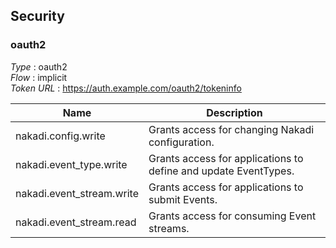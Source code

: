 
<a name="api-securityscheme"></a>
## Security

<a name="api-oauth2"></a>
### oauth2
*Type* : oauth2  
*Flow* : implicit  
*Token URL* : https://auth.example.com/oauth2/tokeninfo


|Name|Description|
|---|---|
|nakadi.config.write|Grants access for changing Nakadi configuration.|
|nakadi.event_type.write|Grants access for applications to define and update EventTypes.|
|nakadi.event_stream.write|Grants access for applications to submit Events.|
|nakadi.event_stream.read|Grants access for consuming Event streams.|



